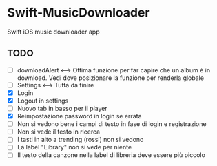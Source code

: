 # Swift-MusicDownloader
Swift iOS music downloader app


## TODO

- [ ] downloadAlert <--> Ottima funzione per far capire che un album è in download. Vedi dove posizionare la funzione per renderla globale
- [ ] Settings <--> Tutta da finire
- [x] Login
- [x] Logout in settings
- [ ] Nuovo tab in basso per il player
- [x] Reimpostazione password in login se errata
- [ ] Non si vedono bene i campi di testo in fase di login e registrazione
- [ ] Non si vede il testo in ricerca
- [ ] I tasti in alto a trending (rossi) non si vedono
- [ ] La label "Library" non si vede per niente
- [ ] Il testo della canzone nella label di libreria deve essere più piccolo
